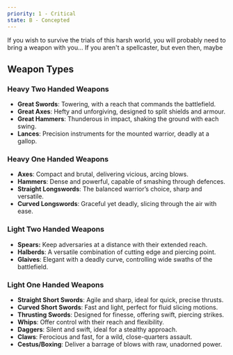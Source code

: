 ```yaml
---
priority: 1 - Critical
state: B - Concepted
---
```

If you wish to survive the trials of this harsh world, you will probably need to bring a weapon with you... If you aren't a spellcaster, but even then, maybe
## Weapon Types


### Heavy Two Handed Weapons

- **Great Swords**: Towering, with a reach that commands the battlefield.
- **Great Axes**: Hefty and unforgiving, designed to split shields and armour.
- **Great Hammers**: Thunderous in impact, shaking the ground with each swing.
- **Lances**: Precision instruments for the mounted warrior, deadly at a gallop.

### Heavy One Handed Weapons

- **Axes**: Compact and brutal, delivering vicious, arcing blows.
- **Hammers**: Dense and powerful, capable of smashing through defences.
- **Straight Longswords**: The balanced warrior’s choice, sharp and versatile.
- **Curved Longswords**: Graceful yet deadly, slicing through the air with ease.

### Light Two Handed Weapons

- **Spears:** Keep adversaries at a distance with their extended reach.
- **Halberds**: A versatile combination of cutting edge and piercing point.
- **Glaives**: Elegant with a deadly curve, controlling wide swaths of the battlefield.

### Light One Handed Weapons

- **Straight Short Swords**: Agile and sharp, ideal for quick, precise thrusts.
- **Curved Short Swords**: Fast and light, perfect for fluid slicing motions.
- **Thrusting Swords**: Designed for finesse, offering swift, piercing strikes.
- **Whips**: Offer control with their reach and flexibility.
- **Daggers**: Silent and swift, ideal for a stealthy approach.
- **Claws**: Ferocious and fast, for a wild, close-quarters assault.
- **Cestus/Boxing**: Deliver a barrage of blows with raw, unadorned power.